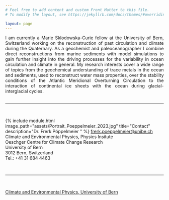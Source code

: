 ```yaml
---
# Feel free to add content and custom Front Matter to this file.
# To modify the layout, see https://jekyllrb.com/docs/themes/#overriding-theme-defaults

layout: page
---
```


<div style="text-align: justify">
I am currently a Marie Sklodowska-Curie fellow at the University of Bern, Switzerland working on the reconstruction of past circulation and climate during the Quaternary. As a geochemist and paleoceanographer I combine direct reconstructions from marine sediments with model simulations to gain further insight into the driving processes for the variability in ocean circulation and climate in general. My research interests cover a wide range of topics from the geochemical understanding of trace metals in the ocean and sediments, used to reconstruct water mass properties, over the stability conditions of the Atlantic Meridional Overturning Circulation to the interaction of continental ice sheets with the ocean during glacial-interglacial cycles.
</div>

<br/>

___

<br/>
  
{% include module.html image_path="assets/Portrait_Poeppelmeier_2023.jpg" title="Contact" description="Dr. Frerk Pöppelmeier  " %}
frerk.poeppelmeier@unibe.ch  
Climate and Environmental Physics, Physics Insitute  
Oeschger Centre for Climate Change Research  
University of Bern  
3012 Bern, Switzerland  
Tel.: +41 31 684 4463

<br/>

___

  
<br/>  

[Climate and Environmental Physics, University of Bern](https://www.climate.unibe.ch)
